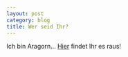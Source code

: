 ```yaml
---
layout: post
category: blog
title: Wer seid Ihr?
---
```


Ich bin Aragorn... [Hier](http://www.tk421.net/character/) findet Ihr es raus!
